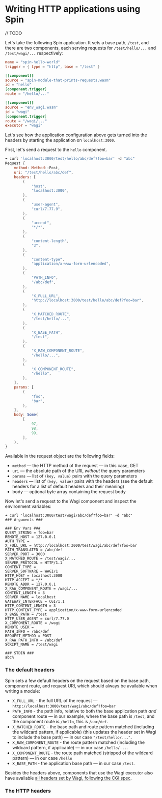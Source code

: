# Writing HTTP applications using Spin

// TODO

Let's take the following Spin application. It sets a base path, `/test`, and
there are two components, each serving requests for `/test/hello/...` and
`/test/wagi/...` respectively:

```toml
name = "spin-hello-world"
trigger = { type = "http", base = "/test" }

[[component]]
source = "spin-module-that-prints-requests.wasm"
id = "hello"
[component.trigger]
route = "/hello/..."

[[component]]
source = "env_wagi.wasm"
id = "wagi"
[component.trigger]
route = "/wagi/..."
executor = "wagi"
```

Let's see how the application configuration above gets turned into the headers
by starting the application on `localhost:3000`.

First, let's send a request to the `hello` component.

```js
➜ curl 'localhost:3000/test/hello/abc/def?foo=bar' -d "abc"
Request {
    method: Method::Post,
    uri: "/test/hello/abc/def",
    headers: [
        (
            "host",
            "localhost:3000",
        ),
        (
            "user-agent",
            "curl/7.77.0",
        ),
        (
            "accept",
            "*/*",
        ),
        (
            "content-length",
            "3",
        ),
        (
            "content-type",
            "application/x-www-form-urlencoded",
        ),
        (
            "PATH_INFO",
            "/abc/def",
        ),
        (
            "X_FULL_URL",
            "http://localhost:3000/test/hello/abc/def?foo=bar",
        ),
        (
            "X_MATCHED_ROUTE",
            "/test/hello/...",
        ),
        (
            "X_BASE_PATH",
            "/test",
        ),
        (
            "X_RAW_COMPONENT_ROUTE",
            "/hello/...",
        ),
        (
            "X_COMPONENT_ROUTE",
            "/hello",
        ),
    ],
    params: [
        (
            "foo",
            "bar",
        ),
    ],
    body: Some(
        [
            97,
            98,
            99,
        ],
    ),
}
```

Available in the request object are the following fields:

- `method` — the HTTP method of the request — in this case, GET
- `uri` — the absolute path of the URI, _without_ the query parameters
- `params` — list of `(key, value)` pairs with the query parameters
- `headers` — list of `(key, value)` pairs with the headers (see the default
  headers for a list of default headers and their meaning)
- body — optional byte array containing the request body

Now let's send a request to the Wagi component and inspect the environment
variables:

```
➜ curl 'localhost:3000/test/wagi/abc/def?foo=bar' -d "abc"
### Arguments ###

### Env Vars ###
QUERY_STRING = foo=bar
REMOTE_HOST = 127.0.0.1
AUTH_TYPE =
X_FULL_URL = http://localhost:3000/test/wagi/abc/def?foo=bar
PATH_TRANSLATED = /abc/def
SERVER_PORT = 3000
X_MATCHED_ROUTE = /test/wagi/...
SERVER_PROTOCOL = HTTP/1.1
CONTENT_TYPE =
SERVER_SOFTWARE = WAGI/1
HTTP_HOST = localhost:3000
HTTP_ACCEPT = */*
REMOTE_ADDR = 127.0.0.1
X_RAW_COMPONENT_ROUTE = /wagi/...
CONTENT_LENGTH = 3
SERVER_NAME = localhost
GATEWAY_INTERFACE = CGI/1.1
HTTP_CONTENT_LENGTH = 3
HTTP_CONTENT_TYPE = application/x-www-form-urlencoded
X_BASE_PATH = /test
HTTP_USER_AGENT = curl/7.77.0
X_COMPONENT_ROUTE = /wagi
REMOTE_USER =
PATH_INFO = /abc/def
REQUEST_METHOD = POST
X_RAW_PATH_INFO = /abc/def
SCRIPT_NAME = /test/wagi

### STDIN ###
abc%
```

### The default headers

Spin sets a few default headers on the request based on the base path, component
route, and request URI, which should always be available when writing a module:

- `X_FULL_URL` - the full URL of the request —
  `http://localhost:3000/test/wagi/abc/def?foo=bar`
- `PATH_INFO` - the path info, relative to both the base application path _and_
  component route — in our example, where the base path is `/test`, and the
  component route is `/hello`, this is `/abc/def`.
- `X_MATCHED_ROUTE` - the base path and route pattern matched (including the
  wildcard pattern, if applicable) (this updates the header set in Wagi to
  include the base path) — in our case `"/test/hello/..."`.
- `X_RAW_COMPONENT_ROUTE` - the route pattern matched (including the wildcard
  pattern, if applicable) — in our case `/hello/...`.
- `X_COMPONENT_ROUTE` - the route path matched (stripped of the wildcard
  pattern) — in our case `/hello`
- `X_BASE_PATH` - the application base path — in our case `/test`.

Besides the headers above, components that use the Wagi executor also have
available
[all headers set by Wagi, following the CGI spec](https://github.com/deislabs/wagi/blob/main/docs/environment_variables.md).

### The HTTP headers
